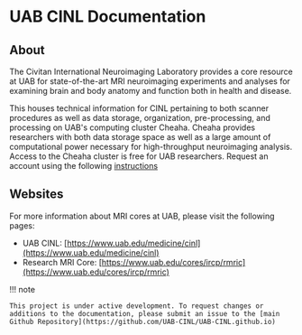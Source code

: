 # UAB CINL Documentation

## About

The Civitan International Neuroimaging Laboratory provides a core resource at UAB for state-of-the-art MRI neuroimaging experiments and analyses for examining brain and body anatomy and function both in health and disease.

This houses technical information for CINL pertaining to both scanner procedures as well as data storage, organization, pre-processing, and processing on UAB's computing cluster Cheaha. Cheaha provides researchers with both data storage space as well as a large amount of computational power necessary for high-throughput neuroimaging analysis. Access to the Cheaha cluster is free for UAB researchers. Request an account using the following [instructions](https://uabrc.github.io/account_management/uab_user/)

## Websites

For more information about MRI cores at UAB, please visit the following pages:

- UAB CINL: [https://www.uab.edu/medicine/cinl](https://www.uab.edu/medicine/cinl)
- Research MRI Core: [https://www.uab.edu/cores/ircp/rmric](https://www.uab.edu/cores/ircp/rmric)

!!! note

    This project is under active development. To request changes or additions to the documentation, please submit an issue to the [main Github Repository](https://github.com/UAB-CINL/UAB-CINL.github.io)
